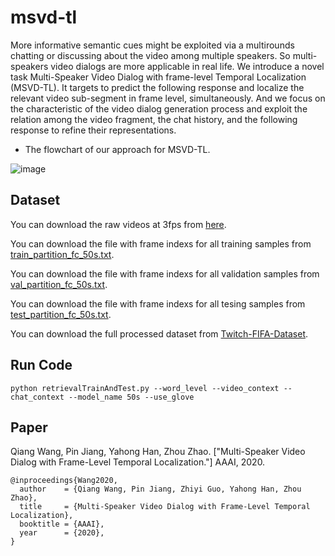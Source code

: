 # msvd-tl
More informative semantic cues might be exploited via a multirounds chatting or discussing about the video among multiple speakers. So multi-speakers video dialogs are more applicable in real life. We introduce a novel task Multi-Speaker Video Dialog with frame-level Temporal Localization (MSVD-TL). It targets to predict the following response and localize the relevant video sub-segment in frame level, simultaneously. And we focus on the characteristic of the video dialog generation process and exploit the relation among the video fragment, the chat history, and the following response to refine their representations.

- The flowchart of our approach for MSVD-TL.

![image](https://github.com/qiangw17/msvd-tl/raw/master/images/framework.jpg)



## Dataset

You can download the raw videos at 3fps from [here](https://drive.google.com/drive/folders/11VE_uDByvF5AkVD8QEoU5VlDlRGmsDv1).

You can download the file with frame indexs for all training samples from [train_partition_fc_50s.txt](https://drive.google.com/open?id=1gwizfZNP0C0rvvsUb063zqc7Mr3Lq_K-).

You can download the file with frame indexs for all validation samples from [val_partition_fc_50s.txt](https://drive.google.com/open?id=172qtP7MrZNg6ZmWyEFeFzfCBydjYMACn).

You can download the file with frame indexs for all tesing samples from [test_partition_fc_50s.txt](https://drive.google.com/open?id=1QRcg688XksyG7Z51YnRfHv9SRi8s0yAy).

You can download the full processed dataset from [Twitch-FIFA-Dataset](https://drive.google.com/open?id=1ZCovUXqLgPBZOmXNEUC9YSWJUrNl2J3v).



## Run Code

```
python retrievalTrainAndTest.py --word_level --video_context --chat_context --model_name 50s --use_glove
```



## Paper

Qiang Wang, Pin Jiang, Yahong Han, Zhou Zhao. ["Multi-Speaker Video Dialog with Frame-Level Temporal Localization."] AAAI, 2020. 
```
@inproceedings{Wang2020,
  author    = {Qiang Wang, Pin Jiang, Zhiyi Guo, Yahong Han, Zhou Zhao},
  title     = {Multi-Speaker Video Dialog with Frame-Level Temporal Localization},
  booktitle = {AAAI},
  year      = {2020},
}
```

